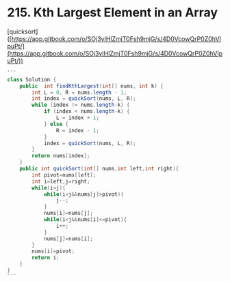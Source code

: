 # 215. Kth Largest Element in an Array

\[quicksort]\([https://app.gitbook.com/o/SOj3yIHlZmjT0Fsh9mjG/s/4D0VcowQrP0Z0hVIpuPt/](https://app.gitbook.com/o/SOj3yIHlZmjT0Fsh9mjG/s/4D0VcowQrP0Z0hVIpuPt/))

````java
```
class Solution {
    public  int findKthLargest(int[] nums, int k) {
        int L = 0, R = nums.length - 1;
        int index = quickSort(nums, L, R);
        while (index != nums.length-k) {
            if (index < nums.length-k) {
                L = index + 1;
            } else {
                R = index - 1;
            }
            index = quickSort(nums, L, R);
        }
        return nums[index];
    }
    public int quickSort(int[] nums,int left,int right){
        int pivot=nums[left];
        int i=left,j=right;
        while(i<j){
            while(i<j&&nums[j]>pivot){
                j--;
            }
            nums[i]=nums[j];
            while(i<j&&nums[i]<=pivot){
                i++;
            }
            nums[j]=nums[i];
        }
        nums[i]=pivot;
        return i;
    }
}
```
````
